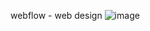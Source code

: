webflow - web design
![image](https://github.com/driffe/Homepage/assets/33598679/2f75a76c-3b0c-48f3-8206-da308e15cde1)
